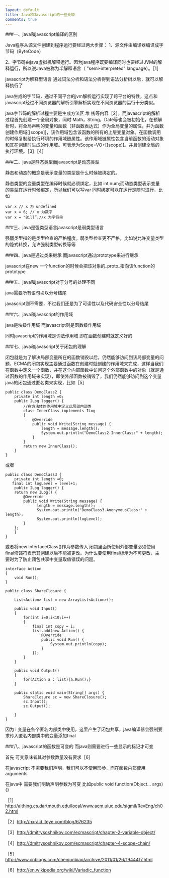 ```yaml
---
layout: default
title: Java和Javascript的一些比较
comments: true
---
```


###一、java和javascript编译的区别

Java程序从源文件创建到程序运行要经过两大步骤：
1、源文件由编译器编译成字节码（ByteCode）

2、字节码由java虚拟机解释运行。因为java程序既要编译同时也要经过JVM的解释运行，所以说Java被称为半解释语言（ "semi-interpreted" language）。［1］

javascript为解释型语言 通过词法分析和语法分析得到语法分析树以后，就可以解释执行了

java生成的字节码，通过不同平台的jvm解析运行实现了跨平台的特性，这点和javascript经过不同浏览器的解析引擎解析实现在不同浏览器的运行十分类似。

java字节码的解析过程主要是生成方法区 堆 栈等内容［2］，而javascript的解析过程首先创建一个全局对象，同时 Math，String，Date等也会被初始化，在预解析时，将全局声明的变量和函数（非函数表达式）作为全局变量的属性，并为函数创建作用域[[scope]]，该作用域包含该函数的所有的上层变量对象。在函数调用的时候复制给执行环境的作用域链属性。该作用域链属性包含当前函数的活动对象和其在创建时生成的作用域。可表示为Scope=VO+[[scope]]。并且创建全局的执行环境。［3］［4］

###二、java是静态类型而javascript是动态类型

静态和动态的概念是表示变量的类型是什么时候被绑定的。

静态类型的变量类型在编译时候就必须绑定，比如 int num;而动态类型表示变量的类型在运行时候绑定，所以我们可以写var 同时绑定可以在运行是随时进行，比如

```
var x // x 为 undefined
var x = 6; // x 为数字
var x = "Bill”;//x 为字符串
```

###三、java是强类型语言javascript是弱类型语言

强弱类型指的是类型检查的严格程度。弱类型检查更不严格，比如说允许变量类型的隐式转换，允许强制类型转换等等

###四、java是通过类来继承 而javascript通过prototype来进行继承

javascript在new 一个function的时候会把该对象的_proto_指向该function的prototype

###五、java和javascript对于分号的处理不同

java需要所有语句块以分号结尾

javascript则不需要，不过我们还是为了可读性以及代码安全性以分号结尾

###六、java和javascript的作用域

java是块级作用域 而javascript则是函数级作用域

同时javascript的作用域是词法作用域 即在函数创建时就定义好的

###七、java和javascript关于闭包的理解

闭包就是为了解决局部变量所在的函数销毁以后，仍然能够访问到该局部变量的问题，ECMA的闭包实现主要通过函数在创建时就创建的作用域来完成，这样当我们在函数中定义一个函数，并在这个内部函数中访问这个外部函数中的对象（就是通过函数的作用域来实现），即使外部函数被销毁了，我们仍然能够访问到这个变量
java的闭包通过匿名类来实现，比如［5］

```
public class DemoClass2 {
	private int length =0;
	public ILog logger() {
	    //在方法体的作用域中定义此局部内部类
	    class InnerClass implements ILog
	    {
	        @Override
	        public void Write(String message) {
	            length = message.length();
	            System.out.println("DemoClass2.InnerClass:" + length);
	        }
	    }
	    return new InnerClass();
	}
}
```

或者

```
public class DemoClass3 {
    private int length =0;
   final int logLevel = level+1;
    public ILog logger() {
    return new ILog() {
        @Override
        public void Write(String message) {
              length = message.length();
              System.out.println("DemoClass3.AnonymousClass:" + length);
              System.out.println(logLevel);   
        }
    };
    }
}
```

或者将new InterfaceClass()作为参数传入
闭包里面所使用外部变量必须使用final修饰符表示其创建以后不能被更改。为什么要使用final标示为不可更改，主要时为了防止闭包共享中变量取值错误的问题。

```
interface Action
{
    void Run();
}

public class ShareClosure {

    List<Action> list = new ArrayList<Action>();
   
    public void Input()
    {
        for(int i=0;i<10;i++)
        {
            final int copy = i;
            list.add(new Action() {   
                @Override
                public void Run() {
                    System.out.println(copy);
                }
            });
        }
    }
   
    public void Output()
    {
        for(Action a : list){a.Run();}
    }
   
    public static void main(String[] args) {
        ShareClosure sc = new ShareClosure();
        sc.Input();
        sc.Output();

    }
}
```

因为 i 变量在各个匿名内部类中使用，这里产生了闭包共享，java编译器会强制要求传入匿名内部类中的变量添加final

###八、javascript的函数是可变的 而java则需要进行一些显示的标记才可变

首先 可变意味者其对参数数量没有要求［6］

在javascript 不需要我们声明，我们可以不使用形参，而在函数内部使用arguments

在java中 需要我们明确声明参数为可变 比如public void function(Object... args){}

［1］http://althing.cs.dartmouth.edu/local/www.acm.uiuc.edu/sigmil/RevEng/ch02.html

［2］http://hxraid.iteye.com/blog/676235

［3］http://dmitrysoshnikov.com/ecmascript/chapter-2-variable-object/

［4］http://dmitrysoshnikov.com/ecmascript/chapter-4-scope-chain/

［5］http://www.cnblogs.com/chenjunbiao/archive/2011/01/26/1944417.html

［6］http://en.wikipedia.org/wiki/Variadic_function